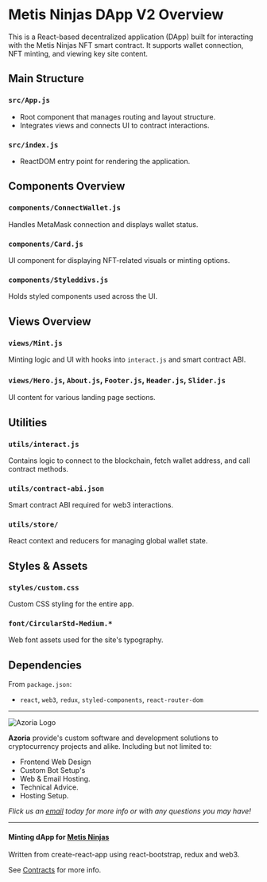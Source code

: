 # Metis Ninjas DApp V2 Overview

This is a React-based decentralized application (DApp) built for interacting with the Metis Ninjas NFT smart contract. It supports wallet connection, NFT minting, and viewing key site content.

## Main Structure

### `src/App.js`
- Root component that manages routing and layout structure.
- Integrates views and connects UI to contract interactions.

### `src/index.js`
- ReactDOM entry point for rendering the application.

## Components Overview

### `components/ConnectWallet.js`
Handles MetaMask connection and displays wallet status.

### `components/Card.js`
UI component for displaying NFT-related visuals or minting options.

### `components/Styleddivs.js`
Holds styled components used across the UI.

## Views Overview

### `views/Mint.js`
Minting logic and UI with hooks into `interact.js` and smart contract ABI.

### `views/Hero.js`, `About.js`, `Footer.js`, `Header.js`, `Slider.js`
UI content for various landing page sections.

## Utilities

### `utils/interact.js`
Contains logic to connect to the blockchain, fetch wallet address, and call contract methods.

### `utils/contract-abi.json`
Smart contract ABI required for web3 interactions.

### `utils/store/`
React context and reducers for managing global wallet state.

## Styles & Assets

### `styles/custom.css`
Custom CSS styling for the entire app.

### `font/CircularStd-Medium.*`
Web font assets used for the site's typography.

## Dependencies

From `package.json`:
- `react`, `web3`, `redux`, `styled-components`, `react-router-dom`


-----
![Azoria Logo](https://azoria.au/assets/logos/Logo-Dark-Blue-Outline.png)

**Azoria** provide's custom software and development solutions to cryptocurrency projects and alike. Including but not limited to:

- Frontend Web Design
- Custom Bot Setup's
- Web & Email Hosting.
- Technical Advice.
- Hosting Setup.

*Flick us an [email](mailto://contact@azoria.au) today for more info or with any questions you may have!*

-----
#### Minting dApp for [Metis Ninjas](metis.ninja)

Written from create-react-app using react-bootstrap, redux and web3.

See [Contracts](https://github.com/exp0logy/metis-ninjas-contracts) for more info.